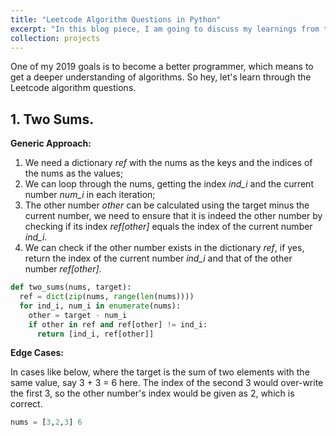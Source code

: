 ```yaml
---
title: "Leetcode Algorithm Questions in Python"
excerpt: "In this blog piece, I am going to discuss my learnings from the Leetcode algorithm questions using Python as the tool."
collection: projects
---
```


One of my 2019 goals is to become a better programmer, which means to get a deeper understanding of algorithms. So hey, let's learn through the Leetcode algorithm questions.

## 1. Two Sums.

**Generic Approach:**
1. We need a dictionary *ref* with the nums as the keys and the indices of the nums as the values;
2. We can loop through the nums, getting the index *ind_i* and the current number *num_i* in each iteration;
3. The other number *other* can be calculated using the target minus the current number, we need to ensure that it is indeed the other number by checking if its index *ref[other]* equals the index of the current number *ind_i*.
4. We can check if the other number exists in the dictionary *ref*, if yes, return the index of the current number *ind_i* and that of the other number *ref[other]*.

```Python
def two_sums(nums, target):
  ref = dict(zip(nums, range(len(nums))))
  for ind_i, num_i in enumerate(nums):
    other = target - num_i
    if other in ref and ref[other] != ind_i:
      return [ind_i, ref[other]]
```
**Edge Cases:**

In cases like below, where the target is the sum of two elements with the same value, say 3 + 3 = 6 here. The index of the second 3 would over-write the first 3, so the other number's index would be given as 2, which is correct.

```Python
nums = [3,2,3] 6
```

## 
